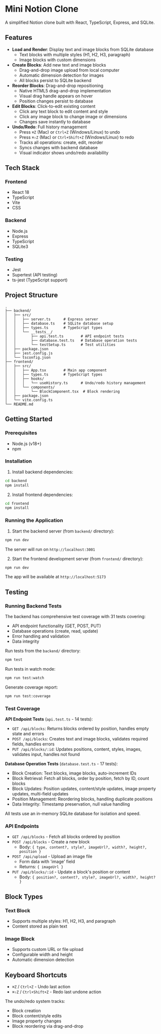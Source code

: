 # Mini Notion Clone

A simplified Notion clone built with React, TypeScript, Express, and SQLite.

## Features

- **Load and Render**: Display text and image blocks from SQLite database
  - Text blocks with multiple styles (H1, H2, H3, paragraph)
  - Image blocks with custom dimensions
- **Create Blocks**: Add new text and image blocks
  - Drag-and-drop image upload from local computer
  - Automatic dimension detection for images
  - All blocks persist to SQLite backend
- **Reorder Blocks**: Drag-and-drop repositioning
  - Native HTML5 drag-and-drop implementation
  - Visual drag handle appears on hover
  - Position changes persist to database
- **Edit Blocks**: Click-to-edit existing content
  - Click any text block to edit content and style
  - Click any image block to change image or dimensions
  - Changes save instantly to database
- **Undo/Redo**: Full history management
  - Press `⌘Z` (Mac) or `Ctrl+Z` (Windows/Linux) to undo
  - Press `⌘⇧Z` (Mac) or `Ctrl+Shift+Z` (Windows/Linux) to redo
  - Tracks all operations: create, edit, reorder
  - Syncs changes with backend database
  - Visual indicator shows undo/redo availability

## Tech Stack

### Frontend
- React 18
- TypeScript
- Vite
- CSS

### Backend
- Node.js
- Express
- TypeScript
- SQLite3

### Testing
- Jest
- Supertest (API testing)
- ts-jest (TypeScript support)

## Project Structure

```
.
├── backend/
│   ├── src/
│   │   ├── server.ts      # Express server
│   │   ├── database.ts    # SQLite database setup
│   │   ├── types.ts       # TypeScript types
│   │   └── __tests__/
│   │       ├── api.test.ts        # API endpoint tests
│   │       ├── database.test.ts   # Database operation tests
│   │       └── testSetup.ts       # Test utilities
│   ├── package.json
│   ├── jest.config.js
│   └── tsconfig.json
├── frontend/
│   ├── src/
│   │   ├── App.tsx        # Main app component
│   │   ├── types.ts       # TypeScript types
│   │   ├── hooks/
│   │   │   └── useHistory.ts      # Undo/redo history management
│   │   └── components/
│   │       └── BlockComponent.tsx  # Block rendering
│   ├── package.json
│   └── vite.config.ts
└── README.md
```

## Getting Started

### Prerequisites
- Node.js (v18+)
- npm

### Installation

1. Install backend dependencies:
```bash
cd backend
npm install
```

2. Install frontend dependencies:
```bash
cd frontend
npm install
```

### Running the Application

1. Start the backend server (from `backend/` directory):
```bash
npm run dev
```
The server will run on `http://localhost:3001`

2. Start the frontend development server (from `frontend/` directory):
```bash
npm run dev
```
The app will be available at `http://localhost:5173`

## Testing

### Running Backend Tests

The backend has comprehensive test coverage with 31 tests covering:
- API endpoint functionality (GET, POST, PUT)
- Database operations (create, read, update)
- Error handling and validation
- Data integrity

Run tests from the `backend/` directory:
```bash
npm test
```

Run tests in watch mode:
```bash
npm run test:watch
```

Generate coverage report:
```bash
npm run test:coverage
```

### Test Coverage

**API Endpoint Tests** (`api.test.ts` - 14 tests):
- `GET /api/blocks`: Returns blocks ordered by position, handles empty state and errors
- `POST /api/blocks`: Creates text and image blocks, validates required fields, handles errors
- `PUT /api/blocks/:id`: Updates positions, content, styles, images, validates input, handles not found

**Database Operation Tests** (`database.test.ts` - 17 tests):
- Block Creation: Text blocks, image blocks, auto-increment IDs
- Block Retrieval: Fetch all blocks, order by position, fetch by ID, count blocks
- Block Updates: Position updates, content/style updates, image property updates, multi-field updates
- Position Management: Reordering blocks, handling duplicate positions
- Data Integrity: Timestamp preservation, null value handling

All tests use an in-memory SQLite database for isolation and speed.

### API Endpoints

- `GET /api/blocks` - Fetch all blocks ordered by position
- `POST /api/blocks` - Create a new block
  - Body: `{ type, content?, style?, imageUrl?, width?, height?, position }`
- `POST /api/upload` - Upload an image file
  - Form data with 'image' field
  - Returns: `{ imageUrl }`
- `PUT /api/blocks/:id` - Update a block's position or content
  - Body: `{ position?, content?, style?, imageUrl?, width?, height? }`

## Block Types

### Text Block
- Supports multiple styles: H1, H2, H3, and paragraph
- Content stored as plain text

### Image Block
- Supports custom URL or file upload
- Configurable width and height
- Automatic dimension detection

## Keyboard Shortcuts

- `⌘Z` / `Ctrl+Z` - Undo last action
- `⌘⇧Z` / `Ctrl+Shift+Z` - Redo last undone action

The undo/redo system tracks:
- Block creation
- Block content/style edits
- Image property changes
- Block reordering via drag-and-drop
